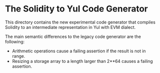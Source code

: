 # The Solidity to Yul Code Generator

This directory contains the new experimental code generator that
compiles Solidity to an intermediate representation in Yul
with EVM dialect.

The main semantic differences to the legacy code generator are the following:

 - Arithmetic operations cause a failing assertion if the result is not in range.
 - Resizing a storage array to a length larger than 2**64 causes a failing assertion.